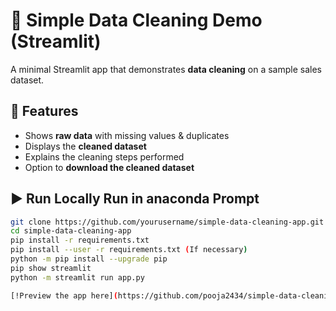 # 🧹 Simple Data Cleaning Demo (Streamlit)

A minimal Streamlit app that demonstrates **data cleaning** on a sample sales dataset.

## 🚀 Features
- Shows **raw data** with missing values & duplicates
- Displays the **cleaned dataset**
- Explains the cleaning steps performed
- Option to **download the cleaned dataset**

## ▶️ Run Locally Run in anaconda Prompt
```bash
git clone https://github.com/yourusername/simple-data-cleaning-app.git
cd simple-data-cleaning-app
pip install -r requirements.txt
pip install --user -r requirements.txt (If necessary)
python -m pip install --upgrade pip
pip show streamlit
python -m streamlit run app.py

[!Preview the app here](https://github.com/pooja2434/simple-data-cleaning-app/blob/master/Streamlit%20-%20Local%20host.png)


